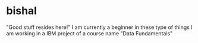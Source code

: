 # bishal
"Good stuff resides here!"
I am currently a beginner in these type of things
I am working in a IBM project of a course name "Data Fundamentals"

